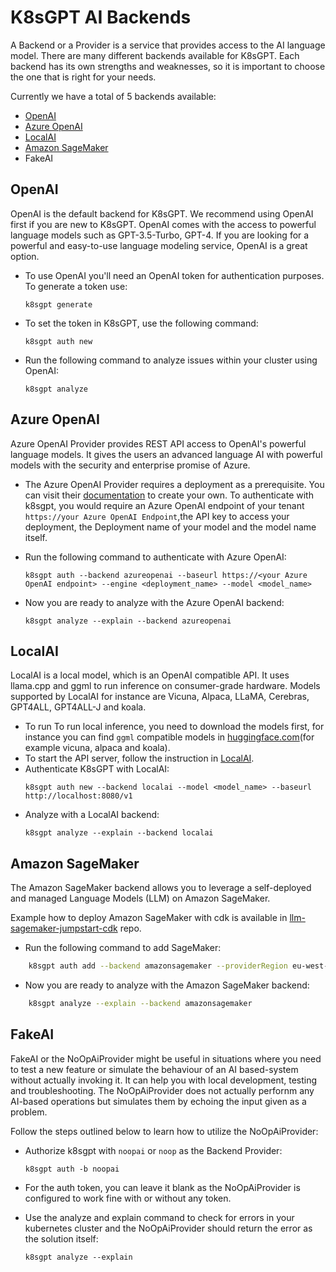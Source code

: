 # K8sGPT AI Backends

A Backend or a Provider is a service that provides access to the AI language model. There are many different backends available for K8sGPT. Each backend has its own strengths and weaknesses, so it is important to choose the one that is right for your needs.

Currently we have a total of 5 backends available:
- [OpenAI](https://openai.com/)
- [Azure OpenAI](https://azure.microsoft.com/en-us/products/cognitive-services/openai-service)
- [LocalAI](https://github.com/go-skynet/LocalAI)
- [Amazon SageMaker](https://aws.amazon.com/sagemaker/)
- FakeAI

## OpenAI

OpenAI is the default backend for K8sGPT. We recommend using OpenAI first if you are new to K8sGPT.
OpenAI comes with the access to powerful language models such as GPT-3.5-Turbo, GPT-4. If you are looking for a powerful and easy-to-use language modeling service, OpenAI is a great option.

- To use OpenAI you'll need an OpenAI token for authentication purposes. To generate a token use:
    ```
    k8sgpt generate
    ```
- To set the token in K8sGPT, use the following command:
    ```
    k8sgpt auth new
    ```
- Run the following command to analyze issues within your cluster using OpenAI:
    ```
    k8sgpt analyze
    ```

## Azure OpenAI

Azure OpenAI Provider provides REST API access to OpenAI's powerful language models. It gives the users an advanced language AI with powerful models with the security and enterprise promise of Azure.

- The Azure OpenAI Provider requires a deployment as a prerequisite. You can visit their [documentation](https://learn.microsoft.com/en-us/azure/cognitive-services/openai/how-to/create-resource?pivots=web-portal#create-a-resource) to create your own.
To authenticate with k8sgpt, you would require an Azure OpenAI endpoint of your tenant `https://your Azure OpenAI Endpoint`,the API key to access your deployment, the Deployment name of your model and the model name itself.

- Run the following command to authenticate with Azure OpenAI:
    ```
    k8sgpt auth --backend azureopenai --baseurl https://<your Azure OpenAI endpoint> --engine <deployment_name> --model <model_name>
    ```
- Now you are ready to analyze with the Azure OpenAI backend:
    ```
    k8sgpt analyze --explain --backend azureopenai
    ```

## LocalAI

LocalAI is a local model, which is an OpenAI compatible API. It uses llama.cpp and ggml to run inference on consumer-grade hardware. Models supported by LocalAI for instance are Vicuna, Alpaca, LLaMA, Cerebras, GPT4ALL, GPT4ALL-J and koala.

- To run To run local inference, you need to download the models first, for instance you can find `ggml` compatible models in [huggingface.com](https://huggingface.co/models?search=ggml)(for example vicuna, alpaca and koala).
- To start the API server, follow the instruction in [LocalAI](https://github.com/go-skynet/LocalAI#example-use-gpt4all-j-model). 
- Authenticate K8sGPT with LocalAI:
    ```
    k8sgpt auth new --backend localai --model <model_name> --baseurl http://localhost:8080/v1
    ```
- Analyze with a LocalAI backend:
    ```
    k8sgpt analyze --explain --backend localai
    ```

## Amazon SageMaker

The Amazon SageMaker backend allows you to leverage a self-deployed and managed Language Models (LLM) on Amazon SageMaker.

Example how to deploy Amazon SageMaker with cdk is available in [llm-sagemaker-jumpstart-cdk](https://github.com/zaremb/llm-sagemaker-jumpstart-cdk) repo.

- Run the following command to add SageMaker:

```bash
    k8sgpt auth add --backend amazonsagemaker --providerRegion eu-west-1 --endpointname endpoint-xxxxxxxxxx
```

- Now you are ready to analyze with the Amazon SageMaker backend:

```bash
    k8sgpt analyze --explain --backend amazonsagemaker
```

## FakeAI

FakeAI or the NoOpAiProvider might be useful in situations where you need to test a new feature or simulate the behaviour of an AI based-system without actually invoking it. It can help you with local development, testing and troubleshooting.
The NoOpAiProvider does not actually perfornm any AI-based operations but simulates them by echoing the input given as a problem.

Follow the steps outlined below to learn how to utilize the NoOpAiProvider:

- Authorize k8sgpt with `noopai` or `noop` as the Backend Provider:
    ```
    k8sgpt auth -b noopai
    ```
- For the auth token, you can leave it blank as the NoOpAiProvider is configured to work fine with or without any token.

- Use the analyze and explain command to check for errors in your kubernetes cluster and the NoOpAiProvider should return the error as the solution itself:
    ```
    k8sgpt analyze --explain
    ```
